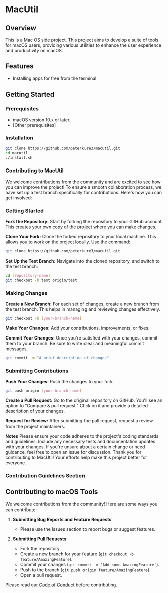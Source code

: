 
# MacUtil

## Overview

This is a Mac OS side project. This project aims to develop a suite of tools for macOS users, providing various utilities to enhance the user experience and productivity on macOS.

## Features

- Installing apps for free from the terminal

## Getting Started

### Prerequisites

- macOS version 10.x or later.
- [Other prerequisites]

### Installation

```bash
git clone https://github.com/peterkure3/macutil.git
cd macutil
./install.sh
```

### Contributing to MacUtil

We welcome contributions from the community and are excited to see how you can improve the project! To ensure a smooth collaboration process, we have set up a test branch specifically for contributions. Here's how you can get involved:

### Getting Started

**Fork the Repository:** Start by forking the repository to your GitHub account. This creates your own copy of the project where you can make changes.

**Clone Your Fork:** Clone the forked repository to your local machine. This allows you to work on the project locally. Use the command:

```bash
git clone https://github.com/peterkure3/macutil.git

```

**Set Up the Test Branch:** Navigate into the cloned repository, and switch to the test branch:

```bash
cd [repository-name]
git checkout -b test origin/test
```

### Making Changes

**Create a New Branch:** For each set of changes, create a new branch from the test branch. This helps in managing and reviewing changes effectively.

```bash
git checkout -b [your-branch-name]
```

**Make Your Changes:** Add your contributions, improvements, or fixes.

**Commit Your Changes:** Once you're satisfied with your changes, commit them to your branch. Be sure to write clear and meaningful commit messages.

```bash
git commit -m "A brief description of changes"
```

### Submitting Contributions

**Push Your Changes:** Push the changes to your fork.

```bash
git push origin [your-branch-name]
```

**Create a Pull Request:** Go to the original repository on GitHub. You'll see an option to "Compare & pull request." Click on it and provide a detailed description of your changes.

**Request for Review:** After submitting the pull request, request a review from the project maintainers.

**Notes**
Please ensure your code adheres to the project's coding standards and guidelines.
Include any necessary tests and documentation updates with your changes.
If you're unsure about a certain change or need guidance, feel free to open an issue for discussion.
Thank you for contributing to MacUtil! Your efforts help make this project better for everyone.

### Contribution Guidelines Section

## Contributing to macOS Tools

We welcome contributions from the community! Here are some ways you can contribute:

1. **Submitting Bug Reports and Feature Requests**:
   - Please use the Issues section to report bugs or suggest features.

2. **Submitting Pull Requests**:
   - Fork the repository.
   - Create a new branch for your feature (`git checkout -b feature/AmazingFeature`).
   - Commit your changes (`git commit -m 'Add some AmazingFeature'`).
   - Push to the branch (`git push origin feature/AmazingFeature`).
   - Open a pull request.

Please read our [Code of Conduct](CODE_OF_CONDUCT.md) before contributing.
